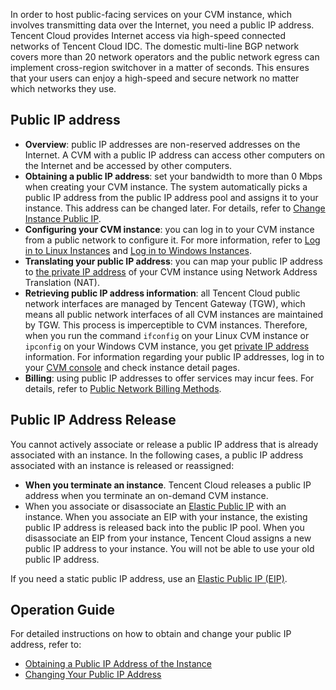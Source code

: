 In order to host public-facing services on your CVM instance, which involves transmitting data over the Internet, you need a public IP address. Tencent Cloud provides Internet access via high-speed connected networks of Tencent Cloud IDC. The domestic multi-line BGP network covers more than 20 network operators and the public network egress can implement cross-region switchover in a matter of seconds. This ensures that your users can enjoy a high-speed and secure network no matter which networks they use.

## Public IP address
 - **Overview**: public IP addresses are non-reserved addresses on the Internet. A CVM with a public IP address can access other computers on the Internet and be accessed by other computers.
 - **Obtaining a public IP address**: set your bandwidth to more than 0 Mbps when creating your CVM instance. The system automatically picks a public IP address from the public IP address pool and assigns it to your instance. This address can be changed later. For details, refer to [Change Instance Public IP](https://intl.cloud.tencent.com/document/product/213/16642).
 - **Configuring your CVM instance**: you can log in to your CVM instance from a public network to configure it. For more information, refer to [Log in to Linux Instances](https://intl.cloud.tencent.com/document/product/213/5436) and [Log in to Windows Instances](https://intl.cloud.tencent.com/document/product/213/5435). 
 - **Translating your public IP address**: you can map your public IP address to [the private IP address](https://intl.cloud.tencent.com/document/product/213/5225) of your CVM instance using Network Address Translation (NAT). 
 - **Retrieving public IP address information**: all Tencent Cloud public network interfaces are managed by Tencent Gateway (TGW), which means all public network interfaces of all CVM instances are maintained by TGW. This process is imperceptible to CVM instances. Therefore, when you run the command `ifconfig` on your Linux CVM instance or `ipconfig` on your Windows CVM instance, you get [private IP address](https://intl.cloud.tencent.com/document/product/213/5225) information. For information regarding your public IP addresses, log in to your [CVM console](https://console.cloud.tencent.com/cvm) and check instance detail pages.
 - **Billing**: using public IP addresses to offer services may incur fees. For details, refer to [Public Network Billing Methods](https://intl.cloud.tencent.com/document/product/213/10578).

## Public IP Address Release
You cannot actively associate or release a public IP address that is already associated with an instance.
In the following cases, a public IP address associated with an instance is released or reassigned:
- **When you terminate an instance**. Tencent Cloud releases a public IP address when you terminate an on-demand CVM instance.
- When you associate or disassociate an [Elastic Public IP](https://intl.cloud.tencent.com/document/product/213/5733) with an instance. When you associate an EIP with your instance, the existing public IP address is released back into the public IP pool. When you disassociate an EIP from your instance, Tencent Cloud assigns a new public IP address to your instance. You will not be able to use your old public IP address.

If you need a static public IP address, use an [Elastic Public IP (EIP)](https://intl.cloud.tencent.com/document/product/213/5733).

## Operation Guide
For detailed instructions on how to obtain and change your public IP address, refer to:
- [Obtaining a Public IP Address of the Instance](https://intl.cloud.tencent.com/document/product/213/17940)
- [Changing Your Public IP Address](https://intl.cloud.tencent.com/document/product/213/16642)

